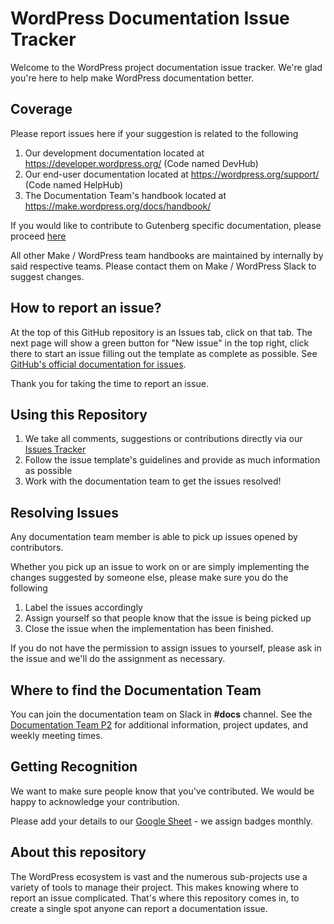 # WordPress Documentation Issue Tracker

Welcome to the WordPress project documentation issue tracker. We're glad you're here to help make WordPress documentation better.

## Coverage

Please report issues here if your suggestion is related to the following

1. Our development documentation located at https://developer.wordpress.org/ (Code named DevHub)
2. Our end-user documentation located at https://wordpress.org/support/ (Code named HelpHub)
3. The Documentation Team's handbook located at https://make.wordpress.org/docs/handbook/

If you would like to contribute to Gutenberg specific documentation, please proceed [here](https://github.com/WordPress/gutenberg)

All other Make / WordPress team handbooks are maintained by internally by said respective teams. Please contact them on Make / WordPress Slack to suggest changes.

## How to report an issue?

At the top of this GitHub repository is an Issues tab, click on that tab. The next page will show a green button for "New issue" in the top right, click there to start an issue filling out the template as complete as possible. See [GitHub's official documentation for issues](https://docs.github.com/en/issues).

Thank you for taking the time to report an issue.

## Using this Repository

1. We take all comments, suggestions or contributions directly via our [Issues Tracker](https://github.com/WordPress/Documentation-Issue-Tracker/issues)
2. Follow the issue template's guidelines and provide as much information as possible
3. Work with the documentation team to get the issues resolved!

## Resolving Issues

Any documentation team member is able to pick up issues opened by contributors. 

Whether you pick up an issue to work on or are simply implementing the changes suggested by someone else, please make sure you do the following

1. Label the issues accordingly
2. Assign yourself so that people know that the issue is being picked up
3. Close the issue when the implementation has been finished.

If you do not have the permission to assign issues to yourself, please ask in the issue and we'll do the assignment as necessary.

## Where to find the Documentation Team

You can join the documentation team on Slack in **#docs** channel. See the [Documentation Team P2](https://make.wordpress.org/docs/) for additional information, project updates, and weekly meeting times.

## Getting Recognition

We want to make sure people know that you've contributed. We would be happy to acknowledge your contribution.

Please add your details to our [Google Sheet](https://docs.google.com/spreadsheets/d/1hAPORz_yl4UTerPo8Tl5j_Xznfpm_NItrNftoXwBqvA/edit#gid=1730522902) - we assign badges monthly.


## About this repository

The WordPress ecosystem is vast and the numerous sub-projects use a variety of tools to manage their project. This makes knowing where to report an issue complicated. That's where this repository comes in, to create a single spot anyone can report a documentation issue.

